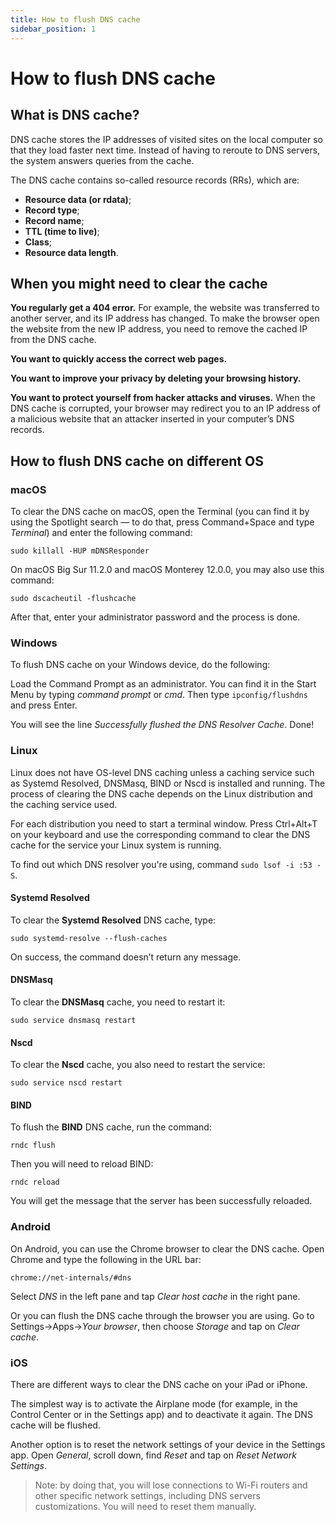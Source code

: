 ```yaml
---
title: How to flush DNS cache
sidebar_position: 1
---
```


# How to flush DNS cache

## What is DNS cache?

DNS cache stores the IP addresses of visited sites on the local computer so that they load faster next time. Instead of having to reroute to DNS servers, the system answers queries from the cache.

The DNS cache contains so-called resource records (RRs), which are:

* **Resource data (or rdata)**;
* **Record type**;
* **Record name**;
* **TTL (time to live)**;
* **Class**;
* **Resource data length**.

## When you might need to clear the cache

**You regularly get a 404 error.** For example, the website was transferred to another server, and its IP address has changed. To make the browser open the website from the new IP address, you need to remove the cached IP from the DNS cache.

**You want to quickly access the correct web pages.**

**You want to improve your privacy by deleting your browsing history.**

**You want to protect yourself from hacker attacks and viruses.** When the DNS cache is corrupted, your browser may redirect you to an IP address of a malicious website that an attacker inserted in your computer’s DNS records.

## How to flush DNS cache on different OS

### macOS

To clear the DNS cache on macOS, open the Terminal (you can find it by using the Spotlight search — to do that, press Command+Space and type *Terminal*) and enter the following command:

`sudo killall -HUP mDNSResponder`

On macOS Big Sur 11.2.0 and macOS Monterey 12.0.0, you may also use this command:

`sudo dscacheutil -flushcache`

After that, enter your administrator password and the process is done.

### Windows

To flush DNS cache on your Windows device, do the following:

Load the Command Prompt as an administrator. You can find it in the Start Menu by typing *command prompt* or *cmd*. Then type `ipconfig/flushdns` and press Enter. 

You will see the line *Successfully flushed the DNS Resolver Cache*. Done!

### Linux

Linux does not have OS-level DNS caching unless a caching service such as Systemd Resolved, DNSMasq, BIND or Nscd is installed and running. The process of clearing the DNS cache depends on the Linux distribution and the caching service used.

For each distribution you need to start a terminal window. Press Ctrl+Alt+T on your keyboard and use the corresponding command to clear the DNS cache for the service your Linux system is running.

To find out which DNS resolver you're using, command `sudo lsof -i :53 -S`.

#### Systemd Resolved

To clear the **Systemd Resolved** DNS cache, type:

`sudo systemd-resolve --flush-caches`

On success, the command doesn’t return any message.

#### DNSMasq

To clear the **DNSMasq** cache, you need to restart it:

`sudo service dnsmasq restart`

#### Nscd

To clear the **Nscd** cache, you also need to restart the service:

`sudo service nscd restart`

#### BIND

To flush the **BIND** DNS cache, run the command:

`rndc flush`

Then you will need to reload BIND:

`rndc reload`

You will get the message that the server has been successfully reloaded.

### Android

On Android, you can use the Chrome browser to clear the DNS cache. Open Chrome and type the following in the URL bar:

`chrome://net-internals/#dns`

Select *DNS* in the left pane and tap *Clear host cache* in the right pane.

Or you can flush the DNS cache through the browser you are using. Go to Settings->Apps->*Your browser*, then choose *Storage* and tap on *Clear cache*.

### iOS

There are different ways to clear the DNS cache on your iPad or iPhone.

The simplest way is to activate the Airplane mode (for example, in the Control Center or in the Settings app) and to deactivate it again. The DNS cache will be flushed.

Another option is to reset the network settings of your device in the Settings app. Open *General*, scroll down, find *Reset* and tap on *Reset Network Settings*. 

> Note: by doing that, you will lose connections to Wi-Fi routers and other specific network settings, including DNS servers customizations. You will need to reset them manually.